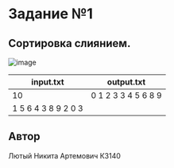 # Задание №1
##  Сортировка слиянием.

![image](https://github.com/user-attachments/assets/c5a0ed8e-c984-4b98-80f0-4805b5e140e9)


| input.txt            | output.txt           |
|----------------------|----------------------|
| 10                   | 0 1 2 3 3 4 5 6 8 9  |
| 1 5 6 4 3 8 9 2 0 3  |                      |

## Автор
Лютый Никита Артемович К3140
